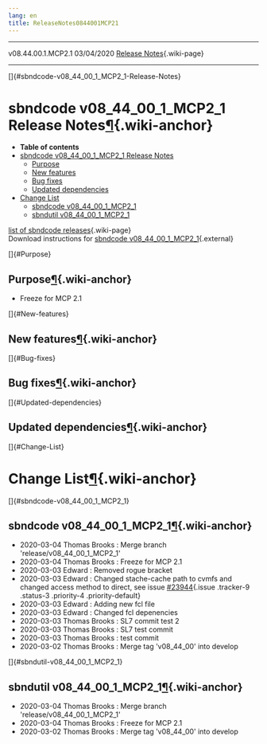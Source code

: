 ```yaml
---
lang: en
title: ReleaseNotes0844001MCP21
---
```


  -------------------- ------------ -- -- ------------------------------------------------------------
  v08.44.00.1.MCP2.1   03/04/2020         [Release Notes](ReleaseNotes0844001MCP21.html){.wiki-page}
  -------------------- ------------ -- -- ------------------------------------------------------------

[]{#sbndcode-v08_44_00_1_MCP2_1-Release-Notes}

sbndcode v08\_44\_00\_1\_MCP2\_1 Release Notes[¶](#sbndcode-v08_44_00_1_MCP2_1-Release-Notes){.wiki-anchor}
===========================================================================================================

-   **Table of contents**
-   [sbndcode v08\_44\_00\_1\_MCP2\_1 Release
    Notes](#sbndcode-v08_44_00_1_MCP2_1-Release-Notes)
    -   [Purpose](#Purpose)
    -   [New features](#New-features)
    -   [Bug fixes](#Bug-fixes)
    -   [Updated dependencies](#Updated-dependencies)
-   [Change List](#Change-List)
    -   [sbndcode v08\_44\_00\_1\_MCP2\_1](#sbndcode-v08_44_00_1_MCP2_1)
    -   [sbndutil v08\_44\_00\_1\_MCP2\_1](#sbndutil-v08_44_00_1_MCP2_1)

[list of sbndcode
releases](List_of_SBND_code_releases.html){.wiki-page}\
Download instructions for [sbndcode
v08\_44\_00\_1\_MCP2\_1](http://scisoft.fnal.gov/scisoft/bundles/sbnd/v08_44_00_1_MCP2_1/sbndcode-v08_44_00_1_MCP2_1.html){.external}

[]{#Purpose}

Purpose[¶](#Purpose){.wiki-anchor}
----------------------------------

-   Freeze for MCP 2.1

[]{#New-features}

New features[¶](#New-features){.wiki-anchor}
--------------------------------------------

[]{#Bug-fixes}

Bug fixes[¶](#Bug-fixes){.wiki-anchor}
--------------------------------------

[]{#Updated-dependencies}

Updated dependencies[¶](#Updated-dependencies){.wiki-anchor}
------------------------------------------------------------

[]{#Change-List}

Change List[¶](#Change-List){.wiki-anchor}
==========================================

[]{#sbndcode-v08_44_00_1_MCP2_1}

sbndcode v08\_44\_00\_1\_MCP2\_1[¶](#sbndcode-v08_44_00_1_MCP2_1){.wiki-anchor}
-------------------------------------------------------------------------------

-   2020-03-04 Thomas Brooks : Merge branch
    \'release/v08\_44\_00\_1\_MCP2\_1\'
-   2020-03-04 Thomas Brooks : Freeze for MCP 2.1
-   2020-03-03 Edward : Removed rogue bracket
-   2020-03-03 Edward : Changed stache-cache path to cvmfs and changed
    access method to direct, see issue
    [\#23944](/redmine/issues/23944 "Necessary Maintenance: GENIEHelper needs to use the cvmfs stash cache path and DIRECT access (Resolved)"){.issue
    .tracker-9 .status-3 .priority-4 .priority-default}
-   2020-03-03 Edward : Adding new fcl file
-   2020-03-03 Edward : Changed fcl depenencies
-   2020-03-03 Thomas Brooks : SL7 commit test 2
-   2020-03-03 Thomas Brooks : SL7 test commit
-   2020-03-03 Thomas Brooks : test commit
-   2020-03-02 Thomas Brooks : Merge tag \'v08\_44\_00\' into develop

[]{#sbndutil-v08_44_00_1_MCP2_1}

sbndutil v08\_44\_00\_1\_MCP2\_1[¶](#sbndutil-v08_44_00_1_MCP2_1){.wiki-anchor}
-------------------------------------------------------------------------------

-   2020-03-04 Thomas Brooks : Merge branch
    \'release/v08\_44\_00\_1\_MCP2\_1\'
-   2020-03-04 Thomas Brooks : Freeze for MCP 2.1
-   2020-03-02 Thomas Brooks : Merge tag \'v08\_44\_00\' into develop
